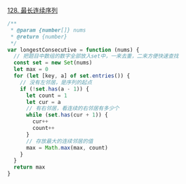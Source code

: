[128. 最长连续序列](https://leetcode-cn.com/problems/longest-consecutive-sequence/)

```javascript
/**
 * @param {number[]} nums
 * @return {number}
 */
var longestConsecutive = function (nums) {
  // 把题目中数组的数字全部放入set中，一来去重，二来方便快速查找
  const set = new Set(nums)
  let max = 0
  for (let [key, a] of set.entries()) {
    // 没有左邻居，是序列的起点
    if (!set.has(a - 1)) {
      let count = 1
      let cur = a
      // 有右邻居，看连续的右邻居有多少个
      while (set.has(cur + 1)) {
        cur++
        count++
      }
      // 存放最大的连续邻居的值
      max = Math.max(max, count)
    }
  }
  return max
}
```
